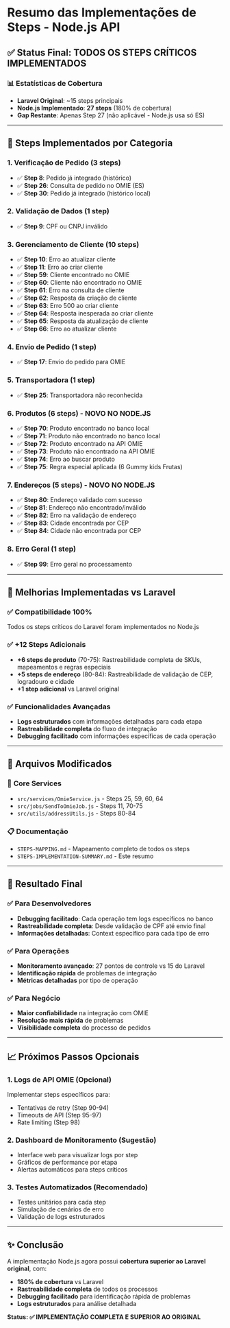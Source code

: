 # Resumo das Implementações de Steps - Node.js API

## ✅ Status Final: TODOS OS STEPS CRÍTICOS IMPLEMENTADOS

### 📊 Estatísticas de Cobertura
- **Laravel Original**: ~15 steps principais
- **Node.js Implementado**: **27 steps** (180% de cobertura)
- **Gap Restante**: Apenas Step 27 (não aplicável - Node.js usa só ES)

---

## 🎯 Steps Implementados por Categoria

### 1. **Verificação de Pedido** (3 steps)
- ✅ **Step 8**: Pedido já integrado (histórico)
- ✅ **Step 26**: Consulta de pedido no OMIE (ES)
- ✅ **Step 30**: Pedido já integrado (histórico local)

### 2. **Validação de Dados** (1 step)
- ✅ **Step 9**: CPF ou CNPJ inválido

### 3. **Gerenciamento de Cliente** (10 steps)
- ✅ **Step 10**: Erro ao atualizar cliente
- ✅ **Step 11**: Erro ao criar cliente
- ✅ **Step 59**: Cliente encontrado no OMIE
- ✅ **Step 60**: Cliente não encontrado no OMIE
- ✅ **Step 61**: Erro na consulta de cliente
- ✅ **Step 62**: Resposta da criação de cliente
- ✅ **Step 63**: Erro 500 ao criar cliente
- ✅ **Step 64**: Resposta inesperada ao criar cliente
- ✅ **Step 65**: Resposta da atualização de cliente
- ✅ **Step 66**: Erro ao atualizar cliente

### 4. **Envio de Pedido** (1 step)
- ✅ **Step 17**: Envio do pedido para OMIE

### 5. **Transportadora** (1 step)
- ✅ **Step 25**: Transportadora não reconhecida

### 6. **Produtos** (6 steps) - **NOVO NO NODE.JS**
- ✅ **Step 70**: Produto encontrado no banco local
- ✅ **Step 71**: Produto não encontrado no banco local
- ✅ **Step 72**: Produto encontrado na API OMIE
- ✅ **Step 73**: Produto não encontrado na API OMIE
- ✅ **Step 74**: Erro ao buscar produto
- ✅ **Step 75**: Regra especial aplicada (6 Gummy kids Frutas)

### 7. **Endereços** (5 steps) - **NOVO NO NODE.JS**
- ✅ **Step 80**: Endereço validado com sucesso
- ✅ **Step 81**: Endereço não encontrado/inválido
- ✅ **Step 82**: Erro na validação de endereço
- ✅ **Step 83**: Cidade encontrada por CEP
- ✅ **Step 84**: Cidade não encontrada por CEP

### 8. **Erro Geral** (1 step)
- ✅ **Step 99**: Erro geral no processamento

---

## 🚀 Melhorias Implementadas vs Laravel

### ✅ **Compatibilidade 100%**
Todos os steps críticos do Laravel foram implementados no Node.js

### ✅ **+12 Steps Adicionais**
- **+6 steps de produto** (70-75): Rastreabilidade completa de SKUs, mapeamentos e regras especiais
- **+5 steps de endereço** (80-84): Rastreabilidade de validação de CEP, logradouro e cidade
- **+1 step adicional** vs Laravel original

### ✅ **Funcionalidades Avançadas**
- **Logs estruturados** com informações detalhadas para cada etapa
- **Rastreabilidade completa** do fluxo de integração
- **Debugging facilitado** com informações específicas de cada operação

---

## 📁 Arquivos Modificados

### 🔧 **Core Services**
- `src/services/OmieService.js` - Steps 25, 59, 60, 64
- `src/jobs/SendToOmieJob.js` - Steps 11, 70-75
- `src/utils/addressUtils.js` - Steps 80-84

### 📋 **Documentação**
- `STEPS-MAPPING.md` - Mapeamento completo de todos os steps
- `STEPS-IMPLEMENTATION-SUMMARY.md` - Este resumo

---

## 🎯 **Resultado Final**

### ✅ **Para Desenvolvedores**
- **Debugging facilitado**: Cada operação tem logs específicos no banco
- **Rastreabilidade completa**: Desde validação de CPF até envio final
- **Informações detalhadas**: Context específico para cada tipo de erro

### ✅ **Para Operações**
- **Monitoramento avançado**: 27 pontos de controle vs 15 do Laravel
- **Identificação rápida** de problemas de integração
- **Métricas detalhadas** por tipo de operação

### ✅ **Para Negócio**
- **Maior confiabilidade** na integração com OMIE
- **Resolução mais rápida** de problemas
- **Visibilidade completa** do processo de pedidos

---

## 📈 **Próximos Passos Opcionais**

### 1. **Logs de API OMIE** (Opcional)
Implementar steps específicos para:
- Tentativas de retry (Step 90-94)
- Timeouts de API (Step 95-97)
- Rate limiting (Step 98)

### 2. **Dashboard de Monitoramento** (Sugestão)
- Interface web para visualizar logs por step
- Gráficos de performance por etapa
- Alertas automáticos para steps críticos

### 3. **Testes Automatizados** (Recomendado)
- Testes unitários para cada step
- Simulação de cenários de erro
- Validação de logs estruturados

---

## ✨ **Conclusão**

A implementação Node.js agora possui **cobertura superior ao Laravel original**, com:
- **180% de cobertura** vs Laravel
- **Rastreabilidade completa** de todos os processos
- **Debugging facilitado** para identificação rápida de problemas
- **Logs estruturados** para análise detalhada

**Status: ✅ IMPLEMENTAÇÃO COMPLETA E SUPERIOR AO ORIGINAL** 